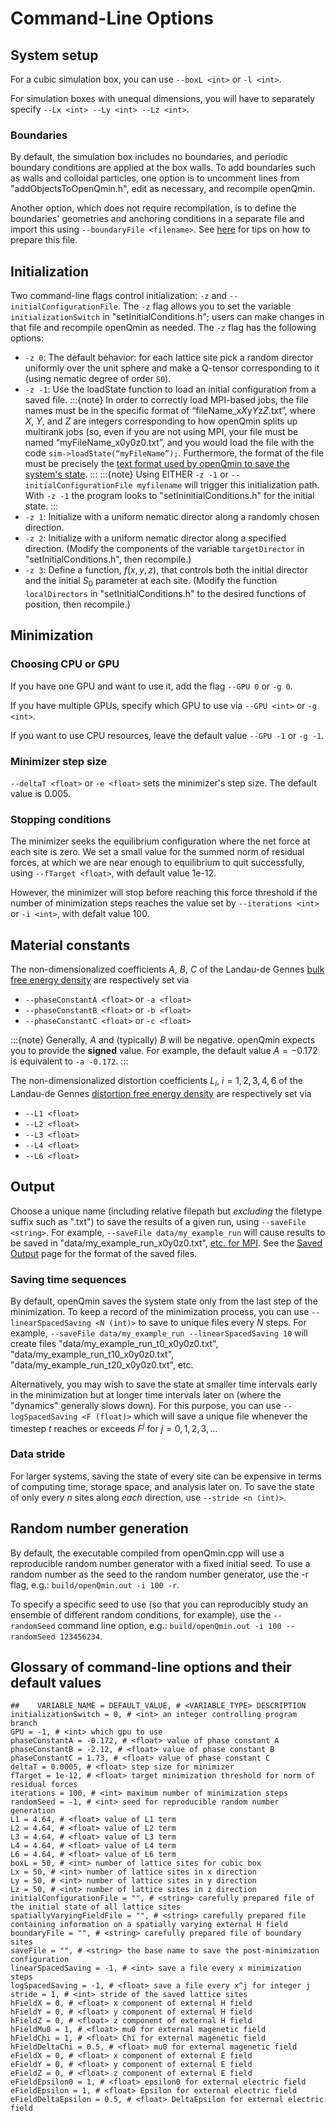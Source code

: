 # Command-Line Options

## System setup

For a cubic simulation box, you can use `--boxL <int>` or `-l <int>`.

For simulation boxes with unequal dimensions, you will have to separately specify `--Lx <int> --Ly <int> --Lz <int>`.

### Boundaries 

By default, the simulation box includes no boundaries, and periodic boundary conditions are applied at the box walls. To add boundaries such as walls and colloidal particles, one option is to uncomment lines from "addObjectsToOpenQmin.h", edit as necessary, and recompile openQmin. 

Another option, which does not require recompilation, is to define the boundaries' geometries and anchoring conditions in a separate file and import this using `--boundaryFile <filename>`. See [here](Boundary-conditions.html#preparing-a-custom-boundary-file) for tips on how to prepare this file. 

## Initialization

Two command-line flags control initialization: `-z` and `--initialConfigurationFile`. The `-z` flag allows you to set the variable `initializationSwitch` in "setInitialConditions.h"; users can make changes in that file and recompile openQmin as needed. The `-z` flag has the following options:
* `-z 0`: The default behavior: for each lattice site pick a random director uniformly over the unit sphere and make a Q-tensor corresponding to it (using nematic degree of order `S0`).
* `-z -1`: Use the loadState function to load an initial configuration from a saved file. 
<a class="anchor" id="MPI-file-naming"></a>
:::{note}
In order to correctly load MPI-based jobs, the file names must be in the specific format of “fileName_x$X$y$Y$z$Z$.txt”, where $X$, $Y$, and $Z$ are integers corresponding to how openQmin splits up multirank jobs (so, even if you are not using MPI, your file must be named “myFileName_x0y0z0.txt”, and you would load the file with the code `sim->loadState(“myFileName”);`. Furthermore, the format of the file must be precisely the [text format used by openQmin to save the system's state](Saved-output). 
:::
:::{note}
Using EITHER `-z -1` or `--initialConfigurationFile myfilename` will trigger this initialization path. With `-z -1` the program looks to "setIninitialConditions.h" for the initial state.
:::
* `-z 1`: Initialize with a uniform nematic director along a randomly chosen direction. 
* `-z 2`: Initialize with a uniform nematic director along a specified direction. (Modify the components of the variable `targetDirector` in "setInitialConditions.h", then recompile.)
* `-z 3`: Define a function, $f(x,y,z)$, that controls both the initial director and the initial $S_0$ parameter at each site. (Modify the function `localDirectors` in "setInitialConditions.h" to the desired functions of position, then recompile.)

## Minimization

### Choosing CPU or GPU 

If you have one GPU and want to use it, add the flag `--GPU 0` or `-g 0`. 

If you have multiple GPUs, specify which GPU to use via `--GPU <int>` or `-g <int>`.

If you want to use CPU resources, leave the default value `--GPU -1` or `-g -1`. 


### Minimizer step size

`--deltaT <float>` or `-e <float>` sets the minimizer's step size. The default value is 0.005.

### Stopping conditions 

The minimizer seeks the equilibrium configuration where the net force at each site is zero. We set a small value for the summed norm of residual forces, at which we are near enough to equilibrium to quit successfully, using `--fTarget <float>`, with default value  1e-12.

However, the minimizer will stop before reaching this force threshold if the number of minimization steps reaches the value set by `--iterations <int>` or `-i <int>`, with defalt value 100. 

## Material constants

The non-dimensionalized coefficients $A$, $B$, $C$ of the Landau-de Gennes [bulk free energy density](Landau-de-Gennes.html#bulk-free-energy) are respectively set via 

* `--phaseConstantA <float>` or `-a <float>`
* `--phaseConstantB <float>` or `-b <float>`
* `--phaseConstantC <float>` or `-c <float>`

:::{note}
Generally, $A$ and (typically) $B$ will be negative. openQmin expects you to provide the **signed** value. For example, the default value $A=-0.172$ is equivalent to `-a -0.172`.
:::


The non-dimensionalized distortion coefficients $L_i$, $i=1,2,3,4,6$ of the Landau-de Gennes [distortion free energy density](Landau-de-Gennes.html#distortion-free-energy) are respectively set via 

* `--L1 <float>`
* `--L2 <float>`
* `--L3 <float>`
* `--L4 <float>`
* `--L6 <float>`

## Output

Choose a unique name (including relative filepath but *excluding* the filetype suffix such as ".txt") to save the results of a given run, using 
`--saveFile <string>`. For example, `--saveFile data/my_example_run` will cause results to be saved in "data/my_example_run_x0y0z0.txt", [etc. for MPI](#MPI-file-naming). See the [Saved Output](Saved-output) page for the format of the saved files. 


### Saving time sequences

By default, openQmin saves the system state only from the last step of the minimization. To keep a record of the minimization process, you can use `--linearSpacedSaving <N (int)>` to save to unique files every $N$ steps. For example, `--saveFile data/my_example_run --linearSpacedSaving 10` will create files "data/my_example_run_t0_x0y0z0.txt", "data/my_example_run_t10_x0y0z0.txt", "data/my_example_run_t20_x0y0z0.txt", etc.

Alternatively, you may wish to save the state at smaller time intervals early in the minimization but at longer time intervals later on (where the "dynamics" generally slows down). For this purpose, you can use `--logSpacedSaving <F (float)>` which will save a unique file whenever the timestep $t$ reaches or exceeds $F^j$ for $j=0,1,2,3,\dots$

### Data stride

For larger systems, saving the state of every site can be expensive in terms of computing time, storage space, and analysis later on. To save the state of only every $n$ sites along *each* direction, use `--stride <n (int)>`. 

## Random number generation

By default, the executable compiled from openQmin.cpp will use a reproducible random number generator with a fixed initial seed. To use a random number as the seed to the random number generator, use the -r flag, e.g.:
`build/openQmin.out -i 100 -r`.

To specify a specific seed to use (so that you can reproducibly study an ensemble of different random conditions, for example), use the `--randomSeed` command line option, e.g.:
`build/openQmin.out -i 100 --randomSeed 123456234`.

## Glossary of command-line options and their default values 

```
##    VARIABLE_NAME = DEFAULT_VALUE, # <VARIABLE_TYPE> DESCRIPTION
initializationSwitch = 0, # <int> an integer controlling program branch
GPU = -1, # <int> which gpu to use
phaseConstantA = -0.172, # <float> value of phase constant A
phaseConstantB = -2.12, # <float> value of phase constant B
phaseConstantC = 1.73, # <float> value of phase constant C
deltaT = 0.0005, # <float> step size for minimizer
fTarget = 1e-12, # <float> target minimization threshold for norm of residual forces
iterations = 100, # <int> maximum number of minimization steps
randomSeed = -1, # <int> seed for reproducible random number generation
L1 = 4.64, # <float> value of L1 term
L2 = 4.64, # <float> value of L2 term
L3 = 4.64, # <float> value of L3 term
L4 = 4.64, # <float> value of L4 term
L6 = 4.64, # <float> value of L6 term
boxL = 50, # <int> number of lattice sites for cubic box
Lx = 50, # <int> number of lattice sites in x direction
Ly = 50, # <int> number of lattice sites in y direction
Lz = 50, # <int> number of lattice sites in z direction
initialConfigurationFile = "", # <string> carefully prepared file of the initial state of all lattice sites
spatiallyVaryingFieldFile = "", # <string> carefully prepared file containing information on a spatially varying external H field
boundaryFile = "", # <string> carefully prepared file of boundary sites
saveFile = "", # <string> the base name to save the post-minimization configuration
linearSpacedSaving = -1, # <int> save a file every x minimization steps
logSpacedSaving = -1, # <float> save a file every x^j for integer j
stride = 1, # <int> stride of the saved lattice sites
hFieldX = 0, # <float> x component of external H field
hFieldY = 0, # <float> y component of external H field
hFieldZ = 0, # <float> z component of external H field
hFieldMu0 = 1, # <float> mu0 for external magenetic field
hFieldChi = 1, # <float> Chi for external magenetic field
hFieldDeltaChi = 0.5, # <float> mu0 for external magenetic field
eFieldX = 0, # <float> x component of external E field
eFieldY = 0, # <float> y component of external E field
eFieldZ = 0, # <float> z component of external E field
eFieldEpsilon0 = 1, # <float> epsilon0 for external electric field
eFieldEpsilon = 1, # <float> Epsilon for external electric field
eFieldDeltaEpsilon = 0.5, # <float> DeltaEpsilon for external electric field
```